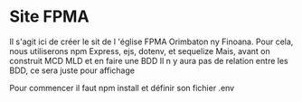 # Site FPMA 

Il s'agit ici de créer le sit de l 'église FPMA Orimbaton ny Finoana.
Pour cela, nous utiliserons npm Express, ejs, dotenv, et sequelize 
Mais, avant on construit MCD MLD et en faire une BDD
Il n y aura pas de relation entre les BDD, ce sera juste pour affichage

Pour commencer il faut npm install et définir son fichier .env

<!-- # Partie Back

## les entités (ref: poo & héritage)

    REFLEXION : date, description
    PERICOP : date, titre, description, couleur
    EDITO : descrition
    DIARY : date début, date fin, description

# Partie Front -->
